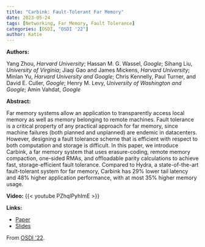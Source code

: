 ```yaml
---
title: "Carbink: Fault-Tolerant Far Memory"
date: 2023-05-24
tags: [Networking, Far Memory, Fault Tolerance]
categories: [OSDI, "OSDI '22"]
author: Katie
---
```


**Authors:**

Yang Zhou, _Harvard University_; Hassan M. G. Wassel, _Google_; Sihang Liu,
_University of Virginia_; Jiaqi Gao and James Mickens, _Harvard University_;
Minlan Yu, _Harvard University and Google_; Chris Kennelly, Paul Turner, and
David E. Culler, _Google_; Henry M. Levy, _University of Washington and
Google_; Amin Vahdat, _Google_

**Abstract:**

Far memory systems allow an application to transparently access local memory as
well as memory belonging to remote machines. Fault tolerance is a critical
property of any practical approach for far memory, since machine failures (both
planned and unplanned) are endemic in datacenters. However, designing a fault
tolerance scheme that is efficient with respect to both computation and storage
is difficult. In this paper, we introduce Carbink, a far memory system that
uses erasure-coding, remote memory compaction, one-sided RMAs, and offloadable
parity calculations to achieve fast, storage-efficient fault tolerance.
Compared to Hydra, a state-of-the-art fault-tolerant system for far memory,
Carbink has 29% lower tail latency and 48% higher application performance, with
at most 35% higher memory usage.

**Video:**
{{< youtube PZhqlPyhImE >}}

**Links:**
- [Paper](https://www.usenix.org/system/files/osdi22-zhou-yang.pdf)
- [Slides](https://www.usenix.org/sites/default/files/conference/protected-files/osdi22_slides_zhou_yang.pdf)

From [OSDI '22](https://www.usenix.org/conference/osdi22/presentation/zhou-yang).
